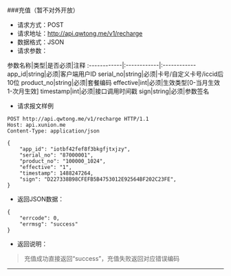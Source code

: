 ###充值（暂不对外开放）
* 请求方式：POST
* 请求地址：http://api.qwtong.me/v1/recharge
* 数据格式：JSON
* 请求参数：

参数名称|类型|是否必须|注释
:------------|:------------|:------------
app_id|string|必须|客户端用户ID
serial_no|string|必须|卡号/自定义卡号/iccid后10位
product_no|string|必须|套餐编码
effective|int|必须|生效类型[0-当月生效 1-次月生效]
timestamp|int|必须|接口调用时间戳
sign|string|必须|参数签名


* 请求报文样例

```
POST http://api.qwtong.me/v1/recharge HTTP/1.1
Host: api.xunion.me
Content-Type: application/json

{
	"app_id": "iotbf42fef8f3bkgfjtxjzy",
	"serial_no": "87000001",
	"product_no": "100000_1024",
	"effective": "1",
	"timestamp": 1488247264,
	"sign": "D227338B98CFEFB5B4753012E92564BF202C23FE",
}
```

* 返回JSON数据：

```
{
	"errcode": 0,
	"errmsg": "success"
}
```
* 返回说明：

>充值成功直接返回“success”，充值失败返回对应错误编码

---
